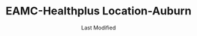 ---
layout: location-page
date: Last Modified
description: "Local COVID-19 testing is available at EAMC-Healthplus Location-Auburn in Auburn, Alabama, USA."
permalink: "locations/alabama/auburn/eamc-healthplus-location-auburn/"
tags:
  - locations
  - alabama
title: EAMC-Healthplus Location-Auburn
uniqueName: eamc-healthplus-location-auburn
state: Alabama
stateAbbr: AL
hood: "Auburn"
address: "1171 Gatewood Drive"
city: "Auburn"
zip: "36830"
zipsNearby: "31801 31803 31804 31829 31901 31902 31903 31904 31905 31906 31907 31908 31909 31914 31917 31993 31995 31997 31998 31999 31805 31807 31808 31810 39854 31811 31812 31814 31815 31816 31820 39867 31821 31822 31823 31825 31826 31827 31830 31831 31833 31836 35010 35011 36251 36830 36831 36832 36849 36005 36061 36008 36850 36016 36017 36020 36851 36859 36255 36852 36853 36256 36022 36258 36024 36025 36026 36027 36072 36029 36855 36031 36856 35072 36036 36263 36039 36858 35082 36043 36860 36861 35089 36862 36863 36266 36865 36048 36051 36013 36052 36053 36054 36267 36101 36102 36103 36104 36105 36106 36107 36108 36109 36110 36111 36112 36113 36114 36115 36116 36117 36118 36119 36120 36121 36123 36124 36125 36130 36131 36132 36133 36134 36135 36140 36141 36142 36177 36191 36057 36866 36801 36802 36803 36804 36867 36868 36869 36870 36064 36065 36871 36066 36067 36068 36069 36274 35136 36874 36875 36075 36877 35149 35150 35151 36023 36045 36078 36080 36079 36081 36082 36083 36088 36087 36089 36854 36872 36091 36276 36879 36278 35183 36092 36093 36280 30217 30219 30220 30222 30230 30240 30241 30261 30251 30293" 
mapUrl: "http://maps.apple.com/?q=EAMC-Healthplus+Location-Auburn&address=1171+Gatewood+Drive,Auburn,Alabama,36830"
locationType: Please contact for drive-thru/walk-in availability.
phone: "334-528-7425"
website: "https://www.eamc.org/patient-and-guests/covid-19-information/what-should-i-do-if-i-think-i-have-covid-19"
onlineBooking: undefined
closed: undefined
closedUpdate: May 25th, 2020
notes: ""
days: Weekdays
hours: 9AM-6PM
altDays: Weekends
altHours: 9AM-1PM
ctaMessage: Learn more
ctaUrl: "https://www.eamc.org/patient-and-guests/covid-19-information/what-should-i-do-if-i-think-i-have-covid-19"
---